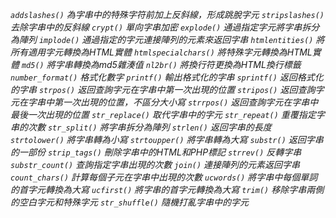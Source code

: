 *`addslashes()` 為字串中的特殊字符前加上反斜線，形成跳脫字元*
*`stripslashes()` 去除字串中的反斜線*
*`crypt()` 單向字串加密*
*`explode()` 通過指定字元將字串拆分為陣列*
*`implode()` 通過指定的字元連接陣列的元素來返回字串*
*`htmlentities()` 將所有適用字元轉換為HTML實體*
*`htmlspecialchars()` 將特殊字元轉換為HTML實體*
*`md5()` 將字串轉換為md5雜湊值*
*`nl2br()` 將換行符更換為HTML換行標籤*
*`number_format()` 格式化數字*
*`printf()`	輸出格式化的字串*
*`sprintf()` 返回格式化的字串*
*`strpos()` 返回查詢字元在字串中第一次出現的位置*
*`stripos()` 返回查詢字元在字串中第一次出現的位置，不區分大小寫*
*`strrpos()` 返回查詢字元在字串中最後一次出現的位置*
*`str_replace()` 取代字串中的字元*
*`str_repeat()` 重覆指定字串的次數*
*`str_split()` 將字串拆分為陣列*
*`strlen()` 返回字串的長度*
*`strtolower()` 將字串轉為小寫*
*`strtoupper()` 將字串轉為大寫*
*`substr()` 返回字串的一部份*
*`strip_tags()` 刪除字串中的HTML和PHP標記*
*`strrev()` 反轉字串*
*`substr_count()` 查詢指定字串出現的次數*
*`join()` 連接陣列的元素返回字串*
*`count_chars()` 計算每個子元在字串中出現的次數*
*`ucwords()` 將字串中每個單詞的首字元轉換為大寫*
*`ucfirst()` 將字串的首字元轉換為大寫*
*`trim()`  移除字串兩側的空白字元和特殊字元*
*`str_shuffle()` 隨機打亂字串中的字元*